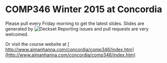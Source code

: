 COMP346 Winter 2015 at Concordia
===

Please pull every Friday morning to get the latest slides.
Slides are generated by ![Deckset](http://www.decksetapp.com/)
Reporting issues and pull requests are very welcomed.

Or visit the course website at [ http://www.aimanhanna.com/concordia/comp346/index.htm](http://www.aimanhanna.com/concordia/comp346/index.htm)
